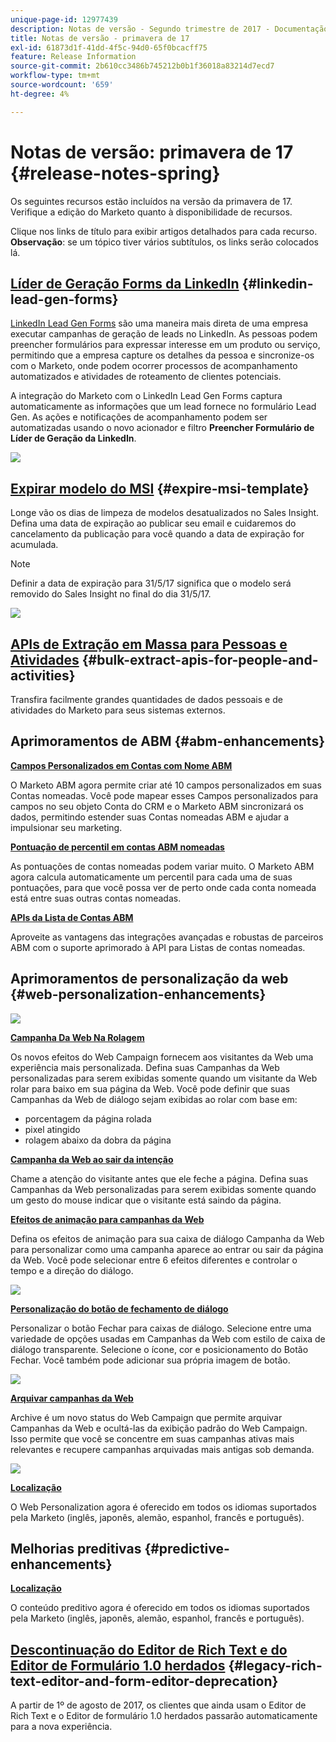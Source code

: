 ```yaml
---
unique-page-id: 12977439
description: Notas de versão - Segundo trimestre de 2017 - Documentação do Marketo - Documentação do produto
title: Notas de versão - primavera de 17
exl-id: 61873d1f-41dd-4f5c-94d0-65f0bcacff75
feature: Release Information
source-git-commit: 2b610cc3486b745212b0b1f36018a83214d7ecd7
workflow-type: tm+mt
source-wordcount: '659'
ht-degree: 4%

---
```


# Notas de versão: primavera de 17 {#release-notes-spring}

Os seguintes recursos estão incluídos na versão da primavera de 17. Verifique a edição do Marketo quanto à disponibilidade de recursos.

Clique nos links de título para exibir artigos detalhados para cada recurso. **Observação**: se um tópico tiver vários subtítulos, os links serão colocados lá.

## [Líder de Geração Forms da LinkedIn](/help/marketo/product-docs/demand-generation/social/social-functions/set-up-linkedin-lead-gen-forms.md) {#linkedin-lead-gen-forms}

[LinkedIn Lead Gen Forms](https://business.linkedin.com/marketing-solutions/native-advertising/lead-gen-ads) são uma maneira mais direta de uma empresa executar campanhas de geração de leads no LinkedIn. As pessoas podem preencher formulários para expressar interesse em um produto ou serviço, permitindo que a empresa capture os detalhes da pessoa e sincronize-os com o Marketo, onde podem ocorrer processos de acompanhamento automatizados e atividades de roteamento de clientes potenciais.

A integração do Marketo com o LinkedIn Lead Gen Forms captura automaticamente as informações que um lead fornece no formulário Lead Gen. As ações e notificações de acompanhamento podem ser automatizadas usando o novo acionador e filtro **Preencher Formulário de Líder de Geração da LinkedIn**.

![](assets/release-notes-image.png)

## [Expirar modelo do MSI](/help/marketo/product-docs/marketo-sales-insight/msi-for-salesforce/features/actions-in-the-msi-panel/send-marketo-email/publish-an-email-to-sales-insight.md) {#expire-msi-template}

Longe vão os dias de limpeza de modelos desatualizados no Sales Insight. Defina uma data de expiração ao publicar seu email e cuidaremos do cancelamento da publicação para você quando a data de expiração for acumulada.

>[!NOTE]
>
>Definir a data de expiração para 31/5/17 significa que o modelo será removido do Sales Insight no final do dia 31/5/17.

![](assets/four-281-29.png)

## [APIs de Extração em Massa para Pessoas e Atividades](https://experienceleague.adobe.com/pt-br/docs/marketo-developer/marketo/rest/bulk-extract/bulk-extract) {#bulk-extract-apis-for-people-and-activities}

Transfira facilmente grandes quantidades de dados pessoais e de atividades do Marketo para seus sistemas externos.

## Aprimoramentos de ABM {#abm-enhancements}

**[Campos Personalizados em Contas com Nome ABM](https://docs.marketo.com/x/1wnG)**

O Marketo ABM agora permite criar até 10 campos personalizados em suas Contas nomeadas. Você pode mapear esses Campos personalizados para campos no seu objeto Conta do CRM e o Marketo ABM sincronizará os dados, permitindo estender suas Contas nomeadas ABM e ajudar a impulsionar seu marketing.

**[Pontuação de percentil em contas ABM nomeadas](https://docs.marketo.com/display/docs/assets/abmpercentiles.png)**

As pontuações de contas nomeadas podem variar muito. O Marketo ABM agora calcula automaticamente um percentil para cada uma de suas pontuações, para que você possa ver de perto onde cada conta nomeada está entre suas outras contas nomeadas.

**[APIs da Lista de Contas ABM](https://experienceleague.adobe.com/pt-br/docs/marketo-developer/marketo/rest/lead-database/named-account-lists)**

Aproveite as vantagens das integrações avançadas e robustas de parceiros ABM com o suporte aprimorado à API para Listas de contas nomeadas.

## Aprimoramentos de personalização da web {#web-personalization-enhancements}

![](assets/dialogoptions.png)

**[Campanha Da Web Na Rolagem](/help/marketo/product-docs/web-personalization/working-with-web-campaigns/set-how-your-web-campaign-displays.md)**

Os novos efeitos do Web Campaign fornecem aos visitantes da Web uma experiência mais personalizada. Defina suas Campanhas da Web personalizadas para serem exibidas somente quando um visitante da Web rolar para baixo em sua página da Web. Você pode definir que suas Campanhas da Web de diálogo sejam exibidas ao rolar com base em:

* porcentagem da página rolada
* pixel atingido
* rolagem abaixo da dobra da página

**[Campanha da Web ao sair da intenção](/help/marketo/product-docs/web-personalization/working-with-web-campaigns/set-how-your-web-campaign-displays.md)**

Chame a atenção do visitante antes que ele feche a página. Defina suas Campanhas da Web personalizadas para serem exibidas somente quando um gesto do mouse indicar que o visitante está saindo da página.

**[Efeitos de animação para campanhas da Web](/help/marketo/product-docs/web-personalization/working-with-web-campaigns/create-a-new-dialog-web-campaign.md)**

Defina os efeitos de animação para sua caixa de diálogo Campanha da Web para personalizar como uma campanha aparece ao entrar ou sair da página da Web. Você pode selecionar entre 6 efeitos diferentes e controlar o tempo e a direção do diálogo.

![](assets/animationoptins.png)

**[Personalização do botão de fechamento de diálogo](/help/marketo/product-docs/web-personalization/working-with-web-campaigns/create-a-new-dialog-web-campaign.md)**

Personalizar o botão Fechar para caixas de diálogo. Selecione entre uma variedade de opções usadas em Campanhas da Web com estilo de caixa de diálogo transparente. Selecione o ícone, cor e posicionamento do Botão Fechar. Você também pode adicionar sua própria imagem de botão.

![](assets/dialog-button-fill-5b1-5d.png)

**[Arquivar campanhas da Web](/help/marketo/product-docs/web-personalization/working-with-web-campaigns/archive-a-web-campaign.md)**

Archive é um novo status do Web Campaign que permite arquivar Campanhas da Web e ocultá-las da exibição padrão do Web Campaign. Isso permite que você se concentre em suas campanhas ativas mais relevantes e recupere campanhas arquivadas mais antigas sob demanda.

![](assets/archive-campaign-5b2-5d.png)

**[Localização](/help/marketo/product-docs/administration/settings/select-your-language-locale-and-time-zone.md)**

O Web Personalization agora é oferecido em todos os idiomas suportados pela Marketo (inglês, japonês, alemão, espanhol, francês e português).

## Melhorias preditivas {#predictive-enhancements}

**[Localização](/help/marketo/product-docs/administration/settings/select-your-language-locale-and-time-zone.md)**

O conteúdo preditivo agora é oferecido em todos os idiomas suportados pela Marketo (inglês, japonês, alemão, espanhol, francês e português).

## [Descontinuação do Editor de Rich Text e do Editor de Formulário 1.0 herdados](https://nation.marketo.com/docs/DOC-4315) {#legacy-rich-text-editor-and-form-editor-deprecation}

A partir de 1º de agosto de 2017, os clientes que ainda usam o Editor de Rich Text e o Editor de formulário 1.0 herdados passarão automaticamente para a nova experiência.
